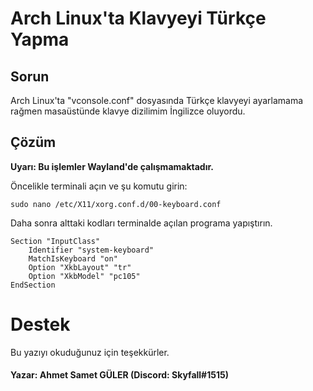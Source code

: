 # Arch Linux'ta Klavyeyi Türkçe Yapma

## Sorun
Arch Linux'ta "vconsole.conf" dosyasında Türkçe klavyeyi ayarlamama rağmen masaüstünde klavye dizilimim İngilizce oluyordu.

## Çözüm
**Uyarı: Bu işlemler Wayland'de çalışmamaktadır.**  

Öncelikle terminali açın ve şu komutu girin:
```
sudo nano /etc/X11/xorg.conf.d/00-keyboard.conf
```
Daha sonra alttaki kodları terminalde açılan programa yapıştırın.
```
Section "InputClass"
    Identifier "system-keyboard"
    MatchIsKeyboard "on"
    Option "XkbLayout" "tr"
    Option "XkbModel" "pc105"
EndSection
```
# Destek
Bu yazıyı okuduğunuz için teşekkürler.
#### Yazar: Ahmet Samet GÜLER (Discord: Skyfall#1515)
